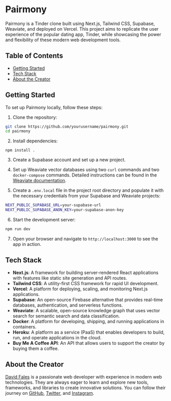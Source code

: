 # Pairmony

Pairmony is a Tinder clone built using Next.js, Tailwind CSS, Supabase, Weaviate, and deployed on Vercel. This project aims to replicate the user experience of the popular dating app, Tinder, while showcasing the power and flexibility of these modern web development tools.

## Table of Contents

- [Getting Started](#getting-started)
- [Tech Stack](#tech-stack)
- [About the Creator](#about-the-creator)

## Getting Started

To set up Pairmony locally, follow these steps:

1. Clone the repository:
```bash
git clone https://github.com/yourusername/pairmony.git
cd pairmony
```

2. Install dependencies:
```bask
npm install .
```


3. Create a Supabase account and set up a new project.

4. Set up Weaviate vector databases using two `curl` commands and two `docker-compose` commands. Detailed instructions can be found in the [Weaviate documentation](https://www.semi.technology/documentation/weaviate/current/index.html).

5. Create a `.env.local` file in the project root directory and populate it with the necessary credentials from your Supabase and Weaviate projects:
```bash
NEXT_PUBLIC_SUPABASE_URL=your-supabase-url
NEXT_PUBLIC_SUPABASE_ANON_KEY=your-supabase-anon-key
```

6. Start the development server:
```bash
npm run dev
```


7. Open your browser and navigate to `http://localhost:3000` to see the app in action.

## Tech Stack

- **Next.js**: A framework for building server-rendered React applications with features like static site generation and API routes.
- **Tailwind CSS**: A utility-first CSS framework for rapid UI development.
- **Vercel**: A platform for deploying, scaling, and monitoring Next.js applications.
- **Supabase**: An open-source Firebase alternative that provides real-time databases, authentication, and serverless functions.
- **Weaviate**: A scalable, open-source knowledge graph that uses vector search for semantic search and data classification.
- **Docker**: A platform for developing, shipping, and running applications in containers.
- **Heroku**: A platform as a service (PaaS) that enables developers to build, run, and operate applications in the cloud.
- **Buy Me A Coffee API**: An API that allows users to support the creator by buying them a coffee.

## About the Creator

[David Fales](https://my-portfolio-ccab3.web.app/) is a passionate web developer with experience in modern web technologies. They are always eager to learn and explore new tools, frameworks, and libraries to create innovative solutions. You can follow their journey on [GitHub](https://github.com/David-rel), [Twitter](https://twitter.com/_David_Rel), and [Instagram](https://www.instagram.com/_david_rel/).
